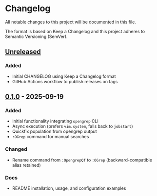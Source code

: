 # Changelog

All notable changes to this project will be documented in this file.

The format is based on Keep a Changelog and this project adheres to Semantic Versioning (SemVer).

## [Unreleased]

### Added
- Initial CHANGELOG using Keep a Changelog format
- GitHub Actions workflow to publish releases on tags

## [0.1.0] - 2025-09-19

### Added
- Initial functionality integrating `opengrep` CLI
- Async execution (prefers `vim.system`, falls back to `jobstart`)
- Quickfix population from opengrep output
- `:OGrep` command for manual searches

### Changed
- Rename command from `:OpengrepQf` to `:OGrep` (backward-compatible alias retained)

### Docs
- README installation, usage, and configuration examples

[Unreleased]: https://github.com/fintanmm/opengrep-nvim/compare/v0.1.0...HEAD
[0.1.0]: https://github.com/fintanmm/opengrep-nvim/releases/tag/v0.1.0
